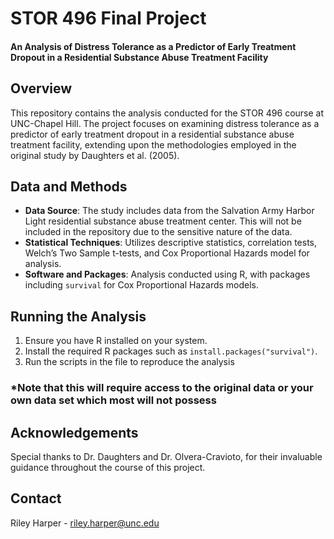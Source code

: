 # STOR 496 Final Project
#### An Analysis of Distress Tolerance as a Predictor of Early Treatment Dropout in a Residential Substance Abuse Treatment Facility

## Overview
This repository contains the analysis conducted for the STOR 496 course at UNC-Chapel Hill. The project focuses on examining distress tolerance as a predictor of early treatment dropout in a residential substance abuse treatment facility, extending upon the methodologies employed in the original study by Daughters et al. (2005).

## Data and Methods
- **Data Source**: The study includes data from the Salvation Army Harbor Light residential substance abuse treatment center. This will not be included in the repository due to the sensitive nature of the data.
- **Statistical Techniques**: Utilizes descriptive statistics, correlation tests, Welch’s Two Sample t-tests, and Cox Proportional Hazards model for analysis.
- **Software and Packages**: Analysis conducted using R, with packages including `survival` for Cox Proportional Hazards models.

## Running the Analysis
1. Ensure you have R installed on your system.
2. Install the required R packages such as `install.packages("survival")`.
3. Run the scripts in the file to reproduce the analysis
### *Note that this will require access to the original data or your own data set which most will not possess

## Acknowledgements
Special thanks to Dr. Daughters and Dr. Olvera-Cravioto, for their invaluable guidance throughout the course of this project.

## Contact
Riley Harper - riley.harper@unc.edu
